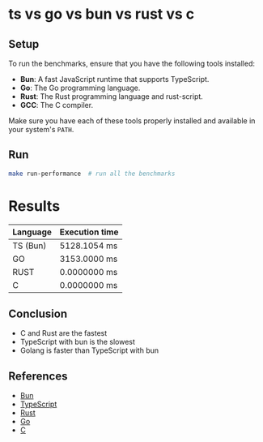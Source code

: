 # ts vs go vs bun vs rust vs c

## Setup

To run the benchmarks, ensure that you have the following tools installed:

- **Bun**: A fast JavaScript runtime that supports TypeScript.
- **Go**: The Go programming language.
- **Rust**: The Rust programming language and rust-script.
- **GCC**: The C compiler.

Make sure you have each of these tools properly installed and available in your system's `PATH`.

## Run

```bash
make run-performance  # run all the benchmarks
```

# Results

| Language | Execution time |
| -------- | -------------- |
| TS (Bun) | 5128.1054 ms   |
| GO       | 3153.0000 ms   |
| RUST     | 0.0000000 ms   |
| C        | 0.0000000 ms   |

## Conclusion

- C and Rust are the fastest
- TypeScript with bun is the slowest
- Golang is faster than TypeScript with bun

## References

- [Bun](https://bun.sh/)
- [TypeScript](https://www.typescriptlang.org/)
- [Rust](https://www.rust-lang.org/)
- [Go](https://go.dev/)
- [C](<https://en.wikipedia.org/wiki/C_(programming_language)>)
